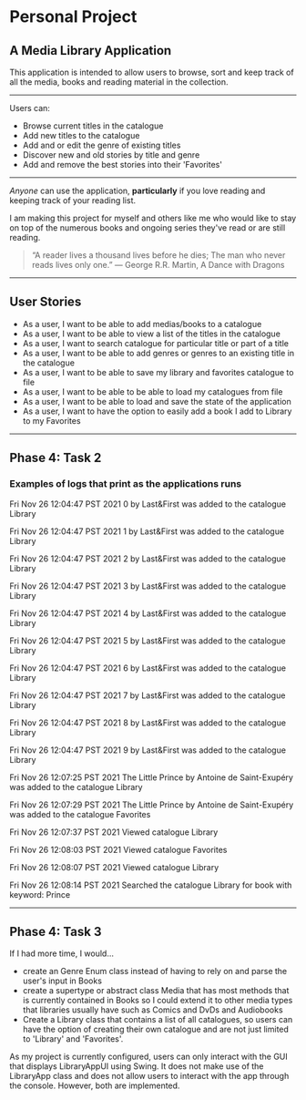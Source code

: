 # Personal Project

## A Media Library Application 

This application is intended to allow users to browse, sort and keep track of
all the media, books and reading material in the collection.

_________________

Users can:
- Browse current titles in the catalogue
- Add new titles to the catalogue
- Add and or edit the genre of existing titles
- Discover new and old stories by title and genre
- Add and remove the best stories into their 'Favorites'

_________________
*Anyone* can use the application, **particularly** if you love reading and keeping track of 
your reading list.

I am making this project for myself and others like me who would like to stay on top of the numerous books and ongoing series they've read or are still reading.

 >“A reader lives a thousand lives before he dies; The man who never reads lives only one.”
― George R.R. Martin, A Dance with Dragons

_________________

## User Stories

- As a user, I want to be able to add medias/books to a catalogue
- As a user, I want to be able to view a list of the titles in the catalogue
- As a user, I want to search catalogue for particular title or part of a title
- As a user, I want to be able to add genres or genres to an existing title in the catalogue
- As a user, I want to be able to save my library and favorites catalogue to file 
- As a user, I want to be able to be able to load my catalogues from file 
- As a user, I want to be able to load and save the state of the application
- As a user, I want to have the option to easily add a book I add to Library to my Favorites 

_________________

## Phase 4: Task 2
### Examples of logs that print as the applications runs
Fri Nov 26 12:04:47 PST 2021
0 by Last&First was added to the catalogue Library

Fri Nov 26 12:04:47 PST 2021
1 by Last&First was added to the catalogue Library

Fri Nov 26 12:04:47 PST 2021
2 by Last&First was added to the catalogue Library

Fri Nov 26 12:04:47 PST 2021
3 by Last&First was added to the catalogue Library

Fri Nov 26 12:04:47 PST 2021
4 by Last&First was added to the catalogue Library

Fri Nov 26 12:04:47 PST 2021
5 by Last&First was added to the catalogue Library

Fri Nov 26 12:04:47 PST 2021
6 by Last&First was added to the catalogue Library

Fri Nov 26 12:04:47 PST 2021
7 by Last&First was added to the catalogue Library

Fri Nov 26 12:04:47 PST 2021
8 by Last&First was added to the catalogue Library

Fri Nov 26 12:04:47 PST 2021
9 by Last&First was added to the catalogue Library

Fri Nov 26 12:07:25 PST 2021
The Little Prince  by Antoine de Saint-Exupéry was added to the catalogue Library

Fri Nov 26 12:07:29 PST 2021
The Little Prince  by Antoine de Saint-Exupéry was added to the catalogue Favorites

Fri Nov 26 12:07:37 PST 2021
Viewed catalogue Library

Fri Nov 26 12:08:03 PST 2021
Viewed catalogue Favorites

Fri Nov 26 12:08:07 PST 2021
Viewed catalogue Library

Fri Nov 26 12:08:14 PST 2021
Searched the catalogue Library for book with keyword: Prince

_________________

## Phase 4: Task 3
If I had more time, I would...
- create an Genre Enum class instead of having to rely on and parse the user's input in Books
- create a supertype or abstract class Media that has most methods that is currently contained in Books so I could
extend it to other media types that libraries usually have such as Comics and DvDs and Audiobooks
- Create a Library class that contains a list of all catalogues, so users can have the option of creating 
their own catalogue and are not just limited to 'Library' and 'Favorites'.

As my project is currently configured, users can only interact with the GUI that displays LibraryAppUI using Swing. It does not make use of the LibraryApp class and does not allow users to interact with the app through the console. However, both are implemented.
